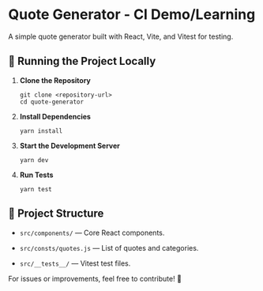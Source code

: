 # Quote Generator - CI Demo/Learning

A simple quote generator built with React, Vite, and Vitest for testing.

## 🚀 Running the Project Locally

1.  **Clone the Repository**
    
    ```
    git clone <repository-url>
    cd quote-generator
    ```
    
2.  **Install Dependencies**
    
    ```
    yarn install
    ```
    
3.  **Start the Development Server**
    
    ```
    yarn dev
    ```
    
4.  **Run Tests**
    
    ```
    yarn test
    ```
    

## 📄 Project Structure

-   `src/components/` — Core React components.
    
-   `src/consts/quotes.js` — List of quotes and categories.
    
-   `src/__tests__/` — Vitest test files.
    

For issues or improvements, feel free to contribute! 🚀
